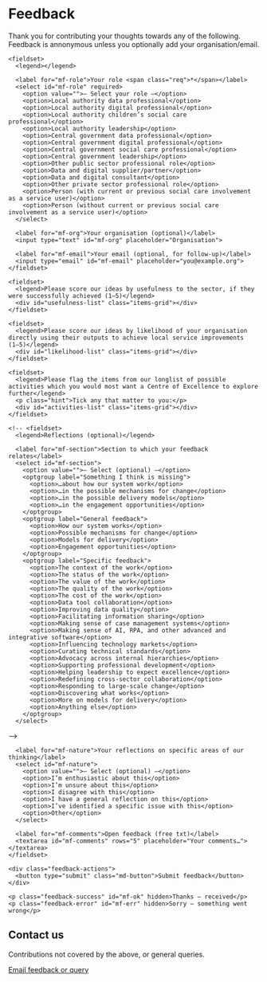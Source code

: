 # Feedback   

Thank you for contributing your thoughts towards any of the following.
Feedback is annonymous unless you optionally add your organisation/email. 

<!--- feedback form only below here -->
<div class="feedback-section feedback-main" id="main-feedback">
  <form id="main-form" novalidate>
    <!-- hidden -->
    <input type="hidden" id="mf-page" name="page">
    <input type="text" id="mf_hp" name="hp_field" style="display:none !important" tabindex="-1" autocomplete="off" aria-hidden="true">

    <fieldset>
      <legend></legend>

      <label for="mf-role">Your role <span class="req">*</span></label>
      <select id="mf-role" required>
        <option value="">— Select your role —</option>
        <option>Local authority data professional</option>
        <option>Local authority digital professional</option>
        <option>Local authority children’s social care professional</option>
        <option>Local authority leadership</option>
        <option>Central government data professional</option>
        <option>Central government digital professional</option>
        <option>Central government social care professional</option>
        <option>Central government leadership</option>
        <option>Other public sector professional role</option>
        <option>Data and digital supplier/partner</option>
        <option>Data and digital consultant</option>
        <option>Other private sector professional role</option>
        <option>Person (with current or previous social care involvement as a service user)</option>
        <option>Person (without current or previous social care involvement as a service user)</option>
      </select>

      <label for="mf-org">Your organisation (optional)</label>
      <input type="text" id="mf-org" placeholder="Organisation">

      <label for="mf-email">Your email (optional, for follow-up)</label>
      <input type="email" id="mf-email" placeholder="you@example.org">
    </fieldset>

    <fieldset>
      <legend>Please score our ideas by usefulness to the sector, if they were successfully achieved (1–5)</legend>
      <div id="usefulness-list" class="items-grid"></div>
    </fieldset>

    <fieldset>
      <legend>Please score our ideas by likelihood of your organisation directly using their outputs to achieve local service improvements  (1–5)</legend>
      <div id="likelihood-list" class="items-grid"></div>
    </fieldset>

    <fieldset>
      <legend>Please flag the items from our longlist of possible activities which you would most want a Centre of Excellence to explore further</legend>
      <p class="hint">Tick any that matter to you:</p>
      <div id="activities-list" class="items-grid"></div>
    </fieldset>


  <!-- HIDE ONLY ON MAIN FORM (still posts empty value) -->
    <!-- <fieldset>
      <legend>Reflections (optional)</legend>

      <label for="mf-section">Section to which your feedback relates</label>
      <select id="mf-section">
        <option value="">— Select (optional) —</option>
        <optgroup label="Something I think is missing">
          <option>…about how our system work</option>
          <option>…in the possible mechanisms for change</option>
          <option>…in the possible delivery models</option>
          <option>…in the engagement opportunities</option>
        </optgroup>
        <optgroup label="General feedback">
          <option>How our system works</option>
          <option>Possible mechanisms for change</option>
          <option>Models for delivery</option>
          <option>Engagement opportunities</option>
        </optgroup>
        <optgroup label="Specific feedback">
          <option>The context of the work</option>
          <option>The status of the work</option>
          <option>The value of the work</option>
          <option>The quality of the work</option>
          <option>The cost of the work</option>
          <option>Data tool collaboration</option>
          <option>Improving data quality</option>
          <option>Facilitating information sharing</option>
          <option>Making sense of case management systems</option>
          <option>Making sense of AI, RPA, and other advanced and integrative software</option>
          <option>Influencing technology markets</option>
          <option>Curating technical standards</option>
          <option>Advocacy across internal hierarchies</option>
          <option>Supporting professional development</option>
          <option>Helping leadership to expect excellence</option>
          <option>Redefining cross-sector collaboration</option>
          <option>Responding to large-scale change</option>
          <option>Discovering what works</option>
          <option>More on models for delivery</option>
          <option>Anything else</option>
        </optgroup>
      </select>
  -->


      <label for="mf-nature">Your reflections on specific areas of our thinking</label>
      <select id="mf-nature">
        <option value="">— Select (optional) —</option>
        <option>I’m enthusiastic about this</option>
        <option>I’m unsure about this</option>
        <option>I disagree with this</option>
        <option>I have a general reflection on this</option>
        <option>I’ve identified a specific issue with this</option>
        <option>Other</option>
      </select>

      <label for="mf-comments">Open feedback (free txt)</label>
      <textarea id="mf-comments" rows="5" placeholder="Your comments…"></textarea>
    </fieldset>

    <div class="feedback-actions">
      <button type="submit" class="md-button">Submit feedback</button>
    </div>

    <p class="feedback-success" id="mf-ok" hidden>Thanks — received</p>
    <p class="feedback-error" id="mf-err" hidden>Sorry — something went wrong</p>
  </form>
</div>



<div class="feedback-section feedback-main" id="email">
  <h2>Contact us</h2>
  <p>Contributions not covered by the above, or general queries.</p>
  <div class="feedback-actions">
    <a id="email-feedback" class="md-button" href="#">Email feedback or query</a>
  </div>
</div>


